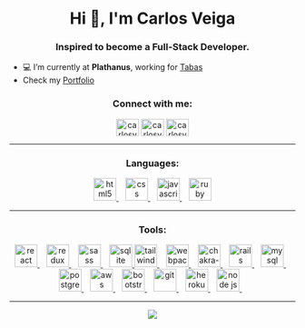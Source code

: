 <h1 align="center">Hi 👋, I'm Carlos Veiga</h1>
<h3 align="center">Inspired to become a Full-Stack Developer.</h3>

- 💻 I’m currently at **Plathanus**, working for 
<a href="https://tabas.com/" target="_blank">Tabas</a>
- Check my <a href="https://carlosveiga.tech" target="_blank">Portfolio</a>

<h3 align="center">Connect with me:</h3>
<p align="center" background="lightblue">
<a href="https://twitter.com/carlosveigadev" target="blank"><img align="center" src="https://cdn.jsdelivr.net/npm/simple-icons@3.0.1/icons/twitter.svg" alt="carlosveigadev" height="30" width="40" /></a>
<a href="https://linkedin.com/in/carlosveigadev" target="blank"><img align="center" src="https://cdn.jsdelivr.net/npm/simple-icons@3.0.1/icons/linkedin.svg" alt="carlosveigadev" height="30" width="40" /></a>
 <a href="https://angel.co/u/carlosveiga" target="blank"><img align="center" src="https://simpleicons.org/icons/angellist.svg" alt="carlosveiga" height="30" width="40" /></a>
</p>

---

<h3 align="center">Languages:</h3>
<p align="center"> 
 <a href="https://www.w3.org/html/" target="_blank"> <img src="https://www.vectorlogo.zone/logos/w3_html5/w3_html5-icon.svg" alt="html5" width="40" height="40"/> </a>&nbsp;&nbsp;
  <a href="https://developer.mozilla.org/en-US/docs/Web/CSS" target="_blank"> <img src="https://www.vectorlogo.zone/logos/netlifyapp_watercss/netlifyapp_watercss-icon.svg" alt="css" width="40" height="40"/> </a> &nbsp;&nbsp;
 <a href="https://developer.mozilla.org/en-US/docs/Web/JavaScript" target="_blank"> <img src="https://www.vectorlogo.zone/logos/javascript/javascript-icon.svg" alt="javascript" width="40" height="40"/> </a> &nbsp;&nbsp;
 <a href="https://www.ruby-lang.org/en/" target="_blank"> <img src="https://www.vectorlogo.zone/logos/ruby-lang/ruby-lang-icon.svg" alt="ruby" width="40" height="40"/> </a> 
</p>

---

<h3 align="center">Tools:</h3>
<p align="center"> 
 <a href="https://reactjs.org/" target="_blank"> <img src="https://www.vectorlogo.zone/logos/reactjs/reactjs-icon.svg" alt="react" width="40" height="40"/> </a>&nbsp;&nbsp; 
 <a href="https://redux.js.org" target="_blank"> <img src="https://redux.js.org/img/redux.svg" alt="redux" width="40" height="40"/> </a>&nbsp;&nbsp; 
 <a href="https://sass-lang.com" target="_blank"> <img src="https://www.vectorlogo.zone/logos/sass-lang/sass-lang-icon.svg" alt="sass" width="40" height="40"/> </a>&nbsp;&nbsp; 
 <a href="https://www.sqlite.org/" target="_blank"> <img src="https://www.vectorlogo.zone/logos/sqlite/sqlite-icon.svg" alt="sqlite" width="40" height="40"/> </a> <a href="https://tailwindcss.com/" target="_blank"> <img src="https://www.vectorlogo.zone/logos/tailwindcss/tailwindcss-icon.svg" alt="tailwind" width="40" height="40"/> </a>&nbsp;&nbsp; 
 <a href="https://webpack.js.org" target="_blank"> <img src="https://www.vectorlogo.zone/logos/js_webpack/js_webpack-icon.svg" alt="webpack" width="40" height="40"/> </a>&nbsp;&nbsp; 
 <a href="https://chakra-ui.com/" target="_blank"> <img src="https://img.stackshare.io/service/12421/rzylUjaf_400x400.jpg" alt="chakra-ui" width="40" height="40"/> </a>&nbsp;&nbsp; 
 <a href="https://rubyonrails.org" target="_blank"> <img src="https://upload.wikimedia.org/wikipedia/commons/c/c3/Ruby_on_Rails_logo.svg" alt="rails" width="40" height="40"/> </a>&nbsp;&nbsp; 
 <a href="https://www.mysql.com/" target="_blank"> <img src="https://www.vectorlogo.zone/logos/mysql/mysql-icon.svg" alt="mysql" width="40" height="40"/> </a>&nbsp;&nbsp; 
 <a href="https://www.postgresql.org" target="_blank"> <img src="https://www.vectorlogo.zone/logos/postgresql/postgresql-icon.svg" alt="postgresql" width="40" height="40"/> </a>&nbsp;&nbsp; 
 <a href="https://aws.amazon.com" target="_blank"> <img src="https://www.vectorlogo.zone/logos/amazon_aws/amazon_aws-icon.svg" alt="aws" width="40" height="40"/> </a>&nbsp;&nbsp; 
 <a href="https://getbootstrap.com" target="_blank"> <img src="https://www.vectorlogo.zone/logos/getbootstrap/getbootstrap-icon.svg" alt="bootstrap" width="40" height="40"/> </a>&nbsp;&nbsp; 
 <a href="https://git-scm.com/" target="_blank"> <img src="https://www.vectorlogo.zone/logos/git-scm/git-scm-icon.svg" alt="git" width="40" height="40"/> </a>&nbsp;&nbsp; 
 <a href="https://heroku.com" target="_blank"> <img src="https://www.vectorlogo.zone/logos/heroku/heroku-icon.svg" alt="heroku" width="40" height="40"/> </a>&nbsp;&nbsp;
 <a href="https://nodejs.org/en/" target="_blank"> <img src="https://www.vectorlogo.zone/logos/nodejs/nodejs-icon.svg" alt="node js" width="40" height="40"/> </a>&nbsp;&nbsp;

</p>


---

<div align="center">
 <a href="https://github.com/carlosveigadev" align="center">
   <img align="center" src="https://github-readme-stats.vercel.app/api?username=carlosveigadev&show_icons=true&theme=synthwave" />
 </a>
 </div>
